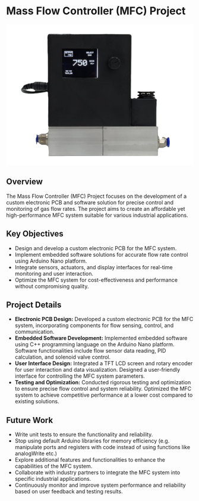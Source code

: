 # Mass Flow Controller (MFC) Project

![MFC Demo](src/mfc_demo.png)

## Overview
The Mass Flow Controller (MFC) Project focuses on the development of a custom electronic PCB and software solution for precise control and monitoring of gas flow rates. The project aims to create an affordable yet high-performance MFC system suitable for various industrial applications.

## Key Objectives
- Design and develop a custom electronic PCB for the MFC system.
- Implement embedded software solutions for accurate flow rate control using Arduino Nano platform.
- Integrate sensors, actuators, and display interfaces for real-time monitoring and user interaction.
- Optimize the MFC system for cost-effectiveness and performance without compromising quality.

## Project Details
- **Electronic PCB Design:** Developed a custom electronic PCB for the MFC system, incorporating components for flow sensing, control, and communication.
- **Embedded Software Development:** Implemented embedded software using C++ programming language on the Arduino Nano platform. Software functionalities include flow sensor data reading, PID calculation, and solenoid valve control.
- **User Interface Design:** Integrated a TFT LCD screen and rotary encoder for user interaction and data visualization. Designed a user-friendly interface for controlling the MFC system parameters.
- **Testing and Optimization:** Conducted rigorous testing and optimization to ensure precise flow control and system reliability. Optimized the MFC system to achieve competitive performance at a lower cost compared to existing solutions.

## Future Work
- Write unit tests to ensure the functionality and reliability.
- Stop using default Arduino libraries for memory efficiency (e.g. manipulate ports and registers with code instead of using functions like analogWrite etc.)
- Explore additional features and functionalities to enhance the capabilities of the MFC system.
- Collaborate with industry partners to integrate the MFC system into specific industrial applications.
- Continuously monitor and improve system performance and reliability based on user feedback and testing results.